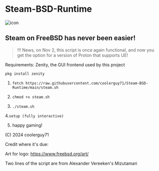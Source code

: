 # Steam-BSD-Runtime
![icon](https://github.com/user-attachments/assets/771231e4-b904-4672-ba4c-3889f06429ad)

## Steam on FreeBSD has never been easier!

> !!! News, on Nov 2, this script is once again functional, and now you get the option for a version of Proton that supports UE!

Requirements: Zenity, the GUI frontend used by this project

```pkg install zenity```

1. ```fetch https://raw.githubusercontent.com/coolerguy71/Steam-BSD-Runtime/main/steam.sh```

2. ```chmod +x steam.sh```

3. ```./steam.sh```

4.```setup (fully interactive)```

5. happy gaming!

(C) 2024 coolerguy71

Credit where it's due:

Art for logo: https://www.freebsd.org/art/ 

Two lines of the script are from Alexander Vereeken's Mizutamari
